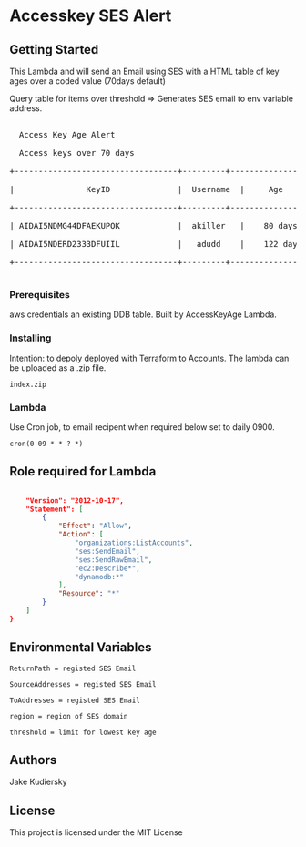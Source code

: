 # Accesskey SES Alert

## Getting Started

This Lambda and will send an Email using SES with a HTML table of key ages over a coded value (70days default)

Query table for items over threshold => Generates SES email to env variable address.


<pre>

  Access Key Age Alert
  
  Access keys over 70 days 

+----------------------------------+---------+------------------------+<br />
|               KeyID              |  Username  |     Age             |<br />
+----------------------------------+---------+------------------------+<br />
| AIDAI5NDMG44DFAEKUPOK            |  akiller   |    80 days          |<br />
| AIDAI5NDERD2333DFUIIL            |   adudd    |    122 days         |<br />
+----------------------------------+---------+------------------------+<br />
</pre>

### Prerequisites

aws credentials
an existing DDB table. Built by AccessKeyAge Lambda.

### Installing

Intention: to depoly deployed with Terraform to Accounts. The lambda can be uploaded as a .zip file. 

```
index.zip
```

### Lambda

Use Cron job, to email recipent when required below set to daily 0900.

```
cron(0 09 * * ? *) 
```

## Role required for Lambda

```json

    "Version": "2012-10-17",
    "Statement": [
        {
            "Effect": "Allow",
            "Action": [
                "organizations:ListAccounts",
                "ses:SendEmail",
                "ses:SendRawEmail",
                "ec2:Describe*",
                "dynamodb:*"
            ],
            "Resource": "*"
        }
    ]
}
```


## Environmental Variables

```
ReturnPath = registed SES Email 

SourceAddresses = registed SES Email 

ToAddresses = registed SES Email 

region = region of SES domain

threshold = limit for lowest key age

```

## Authors

Jake Kudiersky

## License

This project is licensed under the MIT License
